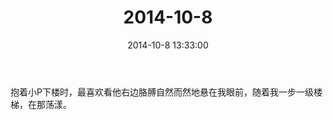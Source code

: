 ﻿---
title: 2014-10-8
date: 2014-10-8 13:33:00
tags:
categories: 爸爸
---
抱着小P下楼时，最喜欢看他右边胳膊自然而然地悬在我眼前，随着我一步一级楼梯，在那荡漾。 ​​​​